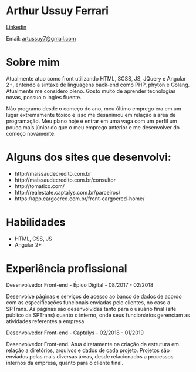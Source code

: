 # Arthur Ussuy Ferrari

<a href="https://www.linkedin.com/in/arthur-ussuy-255940138/">Linkedin</a>

Email: artussuy7@gmail.com

# Sobre mim

Atualmente atuo como front utilizando HTML, SCSS, JS, JQuery e Angular 2+, entendo a sintaxe de linguagens back-end como PHP, phyton e Golang. Atualmente me considero pleno. Gosto muito de aprender tecnologias novas, possuo o ingles fluente.

Não programo desde o começo do ano, meu último emprego era em um lugar extremamente tóxico e isso me desanimou em relação a area de programação. Meu plano hoje é entrar em uma vaga com um perfil um pouco mais júnior do que o meu emprego anterior e me desenvolver do começo novamente.

# Alguns dos sites que desenvolvi:
  
  <ul>
    <li>http://maissaudecredito.com.br</li>
    <li>http://maissaudecredito.com.br/consultor</li>
    <li>http://tomatico.com/</li>
    <li>http://realestate.captalys.com.br/parceiros/</li>
    <li>https://app.cargocred.com.br/front-cargocred-home/</li>
  </ul>
  
# Habilidades

  <ul>
    <li>HTML, CSS, JS</li>
    <li>Angular 2+</li> 
  </ul>
  
# Experiência profissional

Desenvolvedor Front-end - Épico Digital - 08/2017 - 02/2018
  
  Desenvolve páginas e serviços de acesso ao banco de dados de acordo com as especificações funcionais enviadas pelo clientes, no caso a SPTrans. As páginas são desenvolvidas tanto para o usuário final (site público da SPTrans) quanto o interno, onde seus funcionários gerenciam as atividades referentes a empresa.
    
Desenvolvedor Front-end - Captalys - 02/2018 - 01/2019

  Desenvolvedor Front-end. Atua diretamente na criação da estrutura em relação a diretórios, arquivos e dados de cada projeto. Projetos são enviados pelas mais diversas áreas, desde relacionados a processos internos da empresa, quanto para o cliente final.
    
